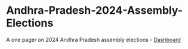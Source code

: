 # Andhra-Pradesh-2024-Assembly-Elections
A one pager on 2024 Andhra Pradesh assembly elections - [Dashboard](https://antarjaalasanchaari.grafana.net/public-dashboards/13236b744de24f61b0241238bc2364d2)
